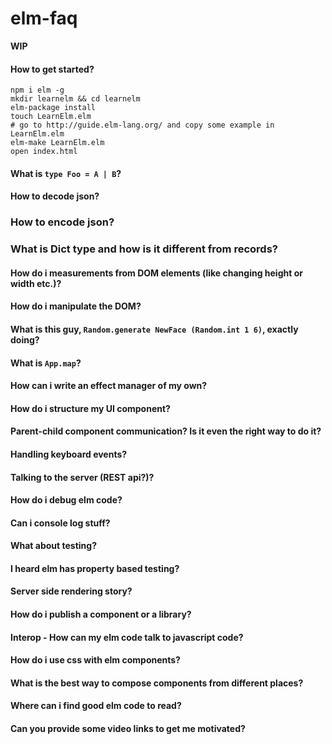 # elm-faq
**WIP**

#### How to get started?
```
npm i elm -g
mkdir learnelm && cd learnelm
elm-package install
touch LearnElm.elm
# go to http://guide.elm-lang.org/ and copy some example in LearnElm.elm
elm-make LearnElm.elm
open index.html
```

#### What is `type Foo = A | B`?

#### How to decode json?

### How to encode json?

### What is Dict type and how is it different from records?

#### How do i measurements from DOM elements (like changing height or width etc.)?

#### How do i manipulate the DOM?

#### What is this guy, `Random.generate NewFace (Random.int 1 6)`, exactly doing?

#### What is `App.map`?

#### How can i write an effect manager of my own?

#### How do i structure my UI component?

#### Parent-child component communication? Is it even the right way to do it?

#### Handling keyboard events?

#### Talking to the server (REST api?)?

#### How do i debug elm code?

#### Can i console log stuff?

#### What about testing?

#### I heard elm has property based testing?

#### Server side rendering story?

#### How do i publish a component or a library?

#### Interop - How can my elm code talk to javascript code?

#### How do i use css with elm components?

#### What is the best way to compose components from different places?

#### Where can i find good elm code to read?

#### Can you provide some video links to get me motivated?
